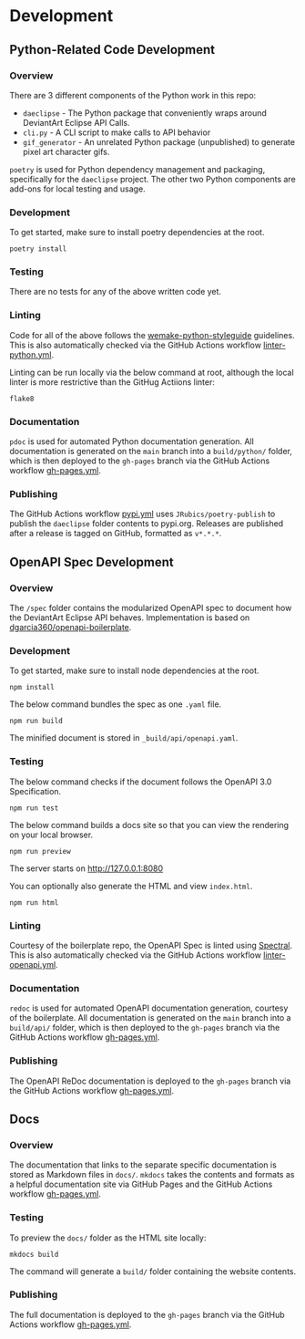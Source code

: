 # Development

## Python-Related Code Development

### Overview
There are 3 different components of the Python work in this repo:
- `daeclipse` - The Python package that conveniently wraps around DeviantArt Eclipse API Calls.
- `cli.py` - A CLI script to make calls to API behavior
- `gif_generator` - An unrelated Python package (unpublished) to generate pixel art character gifs.

`poetry` is used for Python dependency management and packaging, specifically for the `daeclipse` project. The other two Python components are add-ons for local testing and usage.

### Development
To get started, make sure to install poetry dependencies at the root.

```
poetry install
```

### Testing
There are no tests for any of the above written code yet.

### Linting
Code for all of the above follows the [wemake-python-styleguide](https://github.com/wemake-services/wemake-python-styleguide) guidelines. This is also automatically checked via the GitHub Actions workflow [linter-python.yml](https://github.com/Pepper-Wood/daeclipse/blob/main/.github/workflows/linter-python.yml).

Linting can be run locally via the below command at root, although the local linter is more restrictive than the GitHug Actiions linter:

```
flake8
```

### Documentation
`pdoc` is used for automated Python documentation generation. All documentation is generated on the `main` branch into a `build/python/` folder, which is then deployed to the `gh-pages` branch via the GitHub Actions workflow [gh-pages.yml](https://github.com/Pepper-Wood/daeclipse/blob/main/.github/workflows/gh-pages.yml).

### Publishing
The GitHub Actions workflow [pypi.yml](https://github.com/Pepper-Wood/daeclipse/blob/main/.github/workflows/pypi.yml) uses `JRubics/poetry-publish` to publish the `daeclipse` folder contents to pypi.org. Releases are published after a release is tagged on GitHub, formatted as `v*.*.*`.

## OpenAPI Spec Development

### Overview
The `/spec` folder contains the modularized OpenAPI spec to document how the DeviantArt Eclipse API behaves. Implementation is based on [dgarcia360/openapi-boilerplate](https://github.com/dgarcia360/openapi-boilerplate).

### Development
To get started, make sure to install node dependencies at the root.

```
npm install
```

The below command bundles the spec as one ``.yaml`` file.

```
npm run build
```

The minified document is stored in ``_build/api/openapi.yaml``.

### Testing
The below command checks if the document follows the OpenAPI 3.0 Specification.

```
npm run test
```

The below command builds a docs site so that you can view the rendering on your local browser.

```
npm run preview
```

The server starts on http://127.0.0.1:8080

You can optionally also generate the HTML and view `index.html`.

```
npm run html
```

### Linting
Courtesy of the boilerplate repo, the OpenAPI Spec is linted using [Spectral](https://github.com/stoplightio/spectral). This is also automatically checked via the GitHub Actions workflow [linter-openapi.yml](https://github.com/Pepper-Wood/daeclipse/blob/main/.github/workflows/linter-openapi.yml).

### Documentation
`redoc` is used for automated OpenAPI documentation generation, courtesy of the boilerplate. All documentation is generated on the `main` branch into a `build/api/` folder, which is then deployed to the `gh-pages` branch via the GitHub Actions workflow [gh-pages.yml](https://github.com/Pepper-Wood/daeclipse/blob/main/.github/workflows/gh-pages.yml).

### Publishing
The OpenAPI ReDoc documentation is deployed to the `gh-pages` branch via the GitHub Actions workflow [gh-pages.yml](https://github.com/Pepper-Wood/daeclipse/blob/main/.github/workflows/gh-pages.yml).

## Docs

### Overview
The documentation that links to the separate specific documentation is stored as Markdown files in `docs/`. `mkdocs` takes the contents and formats as a helpful documentation site via GitHub Pages and  the GitHub Actions workflow [gh-pages.yml](https://github.com/Pepper-Wood/daeclipse/blob/main/.github/workflows/gh-pages.yml).

### Testing
To preview the `docs/` folder as the HTML site locally:

```
mkdocs build
```

The command will generate a `build/` folder containing the website contents.


### Publishing
The full documentation is deployed to the `gh-pages` branch via the GitHub Actions workflow [gh-pages.yml](https://github.com/Pepper-Wood/daeclipse/blob/main/.github/workflows/gh-pages.yml).

